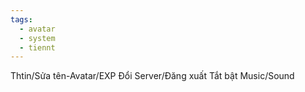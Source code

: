 ```yaml
---
tags:
  - avatar
  - system
  - tiennt
---
```

Thtin/Sửa tên-Avatar/EXP
Đổi Server/Đăng xuất
Tắt bật Music/Sound
